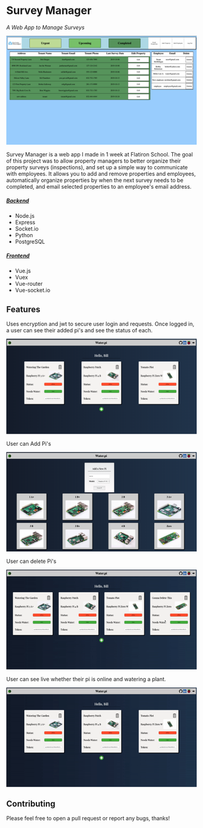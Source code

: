 # Survey Manager
*A Web App to Manage Surveys*

![intro](https://github.com/ethancollins0/mod-4-backend/blob/master/GitFiles/Screen%20Shot%202019-10-06%20at%206.20.39%20PM.png)

Survey Manager is a web app I made in 1 week at Flatiron School. The goal of this project was to allow property managers to better organize their property surveys (inspections), and set up a simple way to communicate with employees. It allows you to add and remove properties and employees, automatically organize properties by when the next survey needs to be completed, and email selected properties to an employee's email address.

##### [Backend](https://github.com/ethancollins0/capstone-backend)
- Node.js
- Express
- Socket.io
- Python
- PostgreSQL
 
##### [Frontend](https://github.com/ethancollins0/capstone-frontend)
- Vue.js
- Vuex
- Vue-router
- Vue-socket.io

## Features
Uses encryption and jwt to secure user login and requests. Once logged in, a user can see their added pi's and see the status of each.

![home](https://github.com/ethancollins0/capstone-backend/blob/master/GitFiles/Home.png)

User can Add Pi's

![adding](https://github.com/ethancollins0/capstone-backend/blob/master/GitFiles/Adding.png)

User can delete Pi's

![deleting](https://github.com/ethancollins0/capstone-backend/blob/master/GitFiles/Deleting.gif)


User can see live whether their pi is online and watering a plant.

![watering](https://github.com/ethancollins0/capstone-backend/blob/master/GitFiles/Watering.gif)

## Contributing
Please feel free to open a pull request or report any bugs, thanks!
